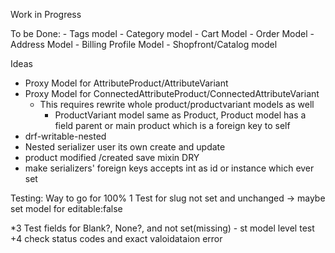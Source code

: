 Work in Progress

To be Done:
    - Tags model
    - Category model
    - Cart Model
        - Order Model
        - Address Model
        - Billing Profile Model
    - Shopfront/Catalog model



Ideas
+ Proxy Model for AttributeProduct/AttributeVariant
+ Proxy Model for ConnectedAttributeProduct/ConnectedAttributeVariant
    - This requires rewrite whole product/productvariant models as well
        - ProductVariant model same as Product, Product model has a field parent or main product which is a foreign key to self
+ drf-writable-nested
+ Nested serializer user its own create and update
+ product modified /created save mixin DRY
+ make serializers' foreign keys accepts int as id or instance which ever set



Testing: Way to go for 100%
1 Test for slug not set
    and unchanged
    -> maybe set model for editable:false

*3 Test fields for Blank?, None?, and not set(missing)
    - st model level test
+4 check status codes and exact valoidataion error

